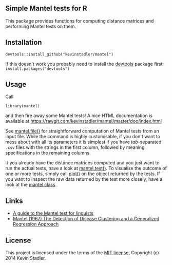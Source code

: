 ## Simple Mantel tests for R

This package provides functions for computing distance matrices and performing Mantel tests on them.

## Installation

    devtools::install_github("kevinstadler/mantel")

If this doesn't work you probably need to install the [devtools](http://cran.r-project.org/web/packages/devtools/index.html) package first: `install.packages("devtools")`

## Usage

Call

    library(mantel)

and then fire away some Mantel tests! A nice HTML documentation is available at https://rawgit.com/kevinstadler/mantel/master/doc/index.html

See [mantel.file()](https://rawgit.com/kevinstadler/mantel/master/doc/mantel.file.html) for straightforward computation of Mantel tests from an input file. While the command is highly customisable, if you don't want to mess about with all its parameters it is simplest if you have *tab*-separated `.csv` files with the strings in the first column, followed by meaning specifications in the remaining columns.

If you already have the distance matrices computed and you just want to run the actual tests, have a look at [mantel.test()](https://rawgit.com/kevinstadler/mantel/master/doc/mantel.test.html). To visualise the outcome of one or more tests, simply call [plot()](https://rawgit.com/kevinstadler/mantel/master/doc/plot.mantel.html) on the object returned by the tests. If you want to inspect the raw data returned by the test more closely, have a look at the [mantel class](http://rawgit.com/kevinstadler/mantel/master/doc/mantel.html).

## Links

* [A guide to the Mantel test for linguists](http://www.jonwcarr.net/blog/2014/9/19/a-guide-to-the-mantel-test-for-linguists)
* [Mantel (1967) The Detection of Disease Clustering and a Generalized Regression Approach](http://cancerres.aacrjournals.org/content/27/2_Part_1/209.short)

## License

This project is licensed under the terms of the [MIT license](http://opensource.org/licenses/MIT), Copyright (c) 2014 Kevin Stadler.
